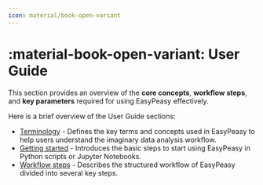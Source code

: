 ```yaml
---
icon: material/book-open-variant
---
```


# :material-book-open-variant: User Guide

This section provides an overview of the **core concepts**, **workflow steps**,
and **key parameters** required for using EasyPeasy effectively.

Here is a brief overview of the User Guide sections:

- [Terminology](terminology.md) - Defines the key terms and concepts used
  in EasyPeasy to help users understand the
  imaginary data analysis workflow.
- [Getting started](getting-started.md) - Introduces the basic steps to
  start using EasyPeasy in Python scripts or Jupyter Notebooks.
- [Workflow steps](workflow-steps/index.md) - Describes the structured workflow
  of EasyPeasy divided into several key steps.